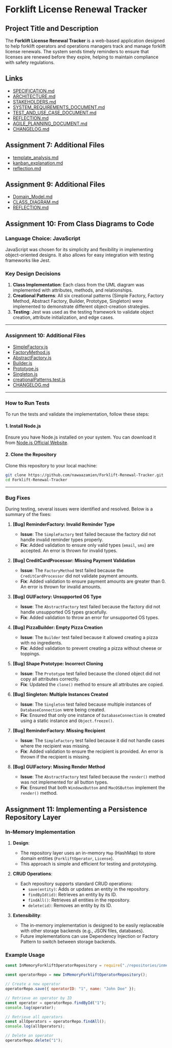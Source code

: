 # Forklift License Renewal Tracker

## Project Title and Description
The **Forklift License Renewal Tracker** is a web-based application designed to help forklift operators and operations managers track and manage forklift license renewals. The system sends timely reminders to ensure that licenses are renewed before they expire, helping to maintain compliance with safety regulations.

## Links
- [SPECIFICATION.md](https://github.com/nawaazamien/Forklift-Renewal-Tracker/blob/main/SPECIFICATION.md)
- [ARCHITECTURE.md](https://github.com/nawaazamien/Forklift-Renewal-Tracker/blob/main/ARCHITECTURE.md)
- [STAKEHOLDERS.md](https://github.com/nawaazamien/Forklift-Renewal-Tracker/blob/main/STAKEHOLDERS.md)
- [SYSTEM_REQUIREMENTS_DOCUMENT.md](https://github.com/nawaazamien/Forklift-Renewal-Tracker/blob/main/SYSTEM_REQUIREMENTS_DOCUMENT.md)
- [TEST_AND_USE_CASE_DOCUMENT.md](https://github.com/nawaazamien/Forklift-Renewal-Tracker/blob/main/TEST_AND_USE_CASE_DOCUMENT.md)
- [REFLECTION.md](https://github.com/nawaazamien/Forklift-Renewal-Tracker/blob/main/REFLECTION.md)
- [AGILE_PLANNING_DOCUMENT.md](https://github.com/nawaazamien/Forklift-Renewal-Tracker/blob/main/AGILE_PLANNING_DOCUMENT.md)
- [CHANGELOG.md](https://github.com/nawaazamien/Forklift-Renewal-Tracker/blob/main/CHANGELOG.md)

## Assignment 7: Additional Files
- [template_analysis.md](https://github.com/nawaazamien/Forklift-Renewal-Tracker/blob/main/Assignment_7/template_analysis.md)
- [kanban_explanation.md](https://github.com/nawaazamien/Forklift-Renewal-Tracker/blob/main/Assignment_7/kanban_explanation.md)
- [reflection.md](https://github.com/nawaazamien/Forklift-Renewal-Tracker/blob/main/Assignment_7/reflection.md)

## Assignment 9: Additional Files
- [Domain_Model.md](https://github.com/nawaazamien/Forklift-Renewal-Tracker/blob/main/Assignment_9/Domain_Model.md)
- [CLASS_DIAGRAM.md](https://github.com/nawaazamien/Forklift-Renewal-Tracker/blob/main/Assignment_9/CLASS_DIAGRAM.md)
- [REFLECTION.md](https://github.com/nawaazamien/Forklift-Renewal-Tracker/blob/main/Assignment_9/REFLECTION.md)

## Assignment 10: From Class Diagrams to Code

### Language Choice: JavaScript
JavaScript was chosen for its simplicity and flexibility in implementing object-oriented designs. It also allows for easy integration with testing frameworks like Jest.

### Key Design Decisions
1. **Class Implementation**: Each class from the UML diagram was implemented with attributes, methods, and relationships.
2. **Creational Patterns**: All six creational patterns (Simple Factory, Factory Method, Abstract Factory, Builder, Prototype, Singleton) were implemented to demonstrate different object-creation strategies.
3. **Testing**: Jest was used as the testing framework to validate object creation, attribute initialization, and edge cases.

---

### Assignment 10: Additional Files
- [SimpleFactory.js](https://github.com/nawaazamien/Forklift-Renewal-Tracker/blob/main/Assignment_10/creational_patterns/SimpleFactory.js)
- [FactoryMethod.js](https://github.com/nawaazamien/Forklift-Renewal-Tracker/blob/main/Assignment_10/creational_patterns/FactoryMethod.js)
- [AbstractFactory.js](https://github.com/nawaazamien/Forklift-Renewal-Tracker/blob/main/Assignment_10/creational_patterns/AbstractFactory.js)
- [Builder.js](https://github.com/nawaazamien/Forklift-Renewal-Tracker/blob/main/Assignment_10/creational_patterns/Builder.js)
- [Prototype.js](https://github.com/nawaazamien/Forklift-Renewal-Tracker/blob/main/Assignment_10/creational_patterns/Prototype.js)
- [Singleton.js](https://github.com/nawaazamien/Forklift-Renewal-Tracker/blob/main/Assignment_10/creational_patterns/Singleton.js)
- [creationalPatterns.test.js](https://github.com/nawaazamien/Forklift-Renewal-Tracker/blob/main/Assignment_10/tests/creationalPatterns.test.js)
- [CHANGELOG.md](https://github.com/nawaazamien/Forklift-Renewal-Tracker/blob/main/Assignment_10/CHANGELOG.md)

---

### How to Run Tests

To run the tests and validate the implementation, follow these steps:

#### **1. Install Node.js**
Ensure you have Node.js installed on your system. You can download it from [Node.js Official Website](https://nodejs.org/).

#### **2. Clone the Repository**
Clone this repository to your local machine:
```bash
git clone https://github.com/nawaazamien/Forklift-Renewal-Tracker.git
cd Forklift-Renewal-Tracker
```

---

### Bug Fixes
During testing, several issues were identified and resolved. Below is a summary of the fixes:

1. **[Bug] ReminderFactory: Invalid Reminder Type**
   - **Issue**: The `SimpleFactory` test failed because the factory did not handle invalid reminder types properly.
   - **Fix**: Added validation to ensure only valid types (`email`, `sms`) are accepted. An error is thrown for invalid types.

2. **[Bug] CreditCardProcessor: Missing Payment Validation**
   - **Issue**: The `FactoryMethod` test failed because the `CreditCardProcessor` did not validate payment amounts.
   - **Fix**: Added validation to ensure payment amounts are greater than 0. An error is thrown for invalid amounts.

3. **[Bug] GUIFactory: Unsupported OS Type**
   - **Issue**: The `AbstractFactory` test failed because the factory did not handle unsupported OS types gracefully.
   - **Fix**: Added validation to throw an error for unsupported OS types.

4. **[Bug] PizzaBuilder: Empty Pizza Creation**
   - **Issue**: The `Builder` test failed because it allowed creating a pizza with no ingredients.
   - **Fix**: Added validation to prevent creating a pizza without cheese or toppings.

5. **[Bug] Shape Prototype: Incorrect Cloning**
   - **Issue**: The `Prototype` test failed because the cloned object did not copy all attributes correctly.
   - **Fix**: Updated the `clone()` method to ensure all attributes are copied.

6. **[Bug] Singleton: Multiple Instances Created**
   - **Issue**: The `Singleton` test failed because multiple instances of `DatabaseConnection` were being created.
   - **Fix**: Ensured that only one instance of `DatabaseConnection` is created using a static instance and `Object.freeze()`.

7. **[Bug] ReminderFactory: Missing Recipient**
   - **Issue**: The `SimpleFactory` test failed because it did not handle cases where the recipient was missing.
   - **Fix**: Added validation to ensure the recipient is provided. An error is thrown if the recipient is missing.

8. **[Bug] GUIFactory: Missing Render Method**
   - **Issue**: The `AbstractFactory` test failed because the `render()` method was not implemented for all button types.
   - **Fix**: Ensured that both `WindowsButton` and `MacOSButton` implement the `render()` method.

## Assignment 11: Implementing a Persistence Repository Layer

### In-Memory Implementation
1. **Design**:
   - The repository layer uses an in-memory `Map` (HashMap) to store domain entities (`ForkliftOperator`, `License`).
   - This approach is simple and efficient for testing and prototyping.

2. **CRUD Operations**:
   - Each repository supports standard CRUD operations:
     - `save(entity)`: Adds or updates an entity in the repository.
     - `findById(id)`: Retrieves an entity by its ID.
     - `findAll()`: Retrieves all entities in the repository.
     - `delete(id)`: Removes an entity by its ID.

3. **Extensibility**:
   - The in-memory implementation is designed to be easily replaceable with other storage backends (e.g., JSON files, databases).
   - Future implementations can use Dependency Injection or Factory Pattern to switch between storage backends.

### Example Usage
```javascript
const InMemoryForkliftOperatorRepository = require("./repositories/inmemory/InMemoryForkliftOperatorRepository");

const operatorRepo = new InMemoryForkliftOperatorRepository();

// Create a new operator
operatorRepo.save({ operatorID: "1", name: "John Doe" });

// Retrieve an operator by ID
const operator = operatorRepo.findById("1");
console.log(operator);

// Retrieve all operators
const allOperators = operatorRepo.findAll();
console.log(allOperators);

// Delete an operator
operatorRepo.delete("1");